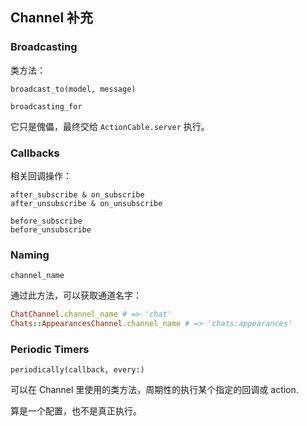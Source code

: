 ## Channel 补充

### Broadcasting

类方法：

```
broadcast_to(model, message)

broadcasting_for
```

它只是傀儡，最终交给 `ActionCable.server` 执行。

### Callbacks

相关回调操作：

```
after_subscribe & on_subscribe
after_unsubscribe & on_unsubscribe

before_subscribe
before_unsubscribe
```

### Naming

```
channel_name
```

通过此方法，可以获取通道名字：

```ruby
ChatChannel.channel_name # => 'chat'
Chats::AppearancesChannel.channel_name # => 'chats:appearances'
```

### Periodic Timers

```
periodically(callback, every:)
```

可以在 Channel 里使用的类方法，周期性的执行某个指定的回调或 action.

算是一个配置，也不是真正执行。
